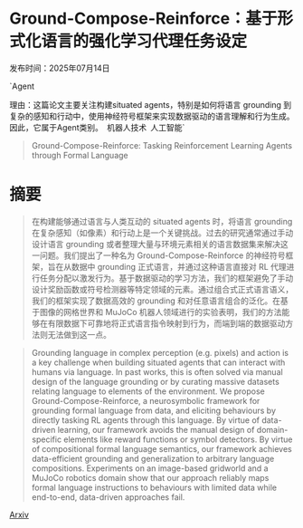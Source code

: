 # Ground-Compose-Reinforce：基于形式化语言的强化学习代理任务设定

发布时间：2025年07月14日

`Agent

理由：这篇论文主要关注构建situated agents，特别是如何将语言 grounding 到复杂的感知和行动中，使用神经符号框架来实现数据驱动的语言理解和行为生成。因此，它属于Agent类别。` `机器人技术` `人工智能`

> Ground-Compose-Reinforce: Tasking Reinforcement Learning Agents through Formal Language

# 摘要

> 在构建能够通过语言与人类互动的 situated agents 时，将语言 grounding 在复杂感知（如像素）和行动上是一个关键挑战。过去的研究通常通过手动设计语言 grounding 或者整理大量与环境元素相关的语言数据集来解决这一问题。我们提出了一种名为 Ground-Compose-Reinforce 的神经符号框架，旨在从数据中 grounding 正式语言，并通过这种语言直接对 RL 代理进行任务分配以激发行为。基于数据驱动的学习方法，我们的框架避免了手动设计奖励函数或符号检测器等特定领域的元素。通过组合式正式语言语义，我们的框架实现了数据高效的 grounding 和对任意语言组合的泛化。在基于图像的网格世界和 MuJoCo 机器人领域进行的实验表明，我们的方法能够在有限数据下可靠地将正式语言指令映射到行为，而端到端的数据驱动方法则无法做到这一点。

> Grounding language in complex perception (e.g. pixels) and action is a key challenge when building situated agents that can interact with humans via language. In past works, this is often solved via manual design of the language grounding or by curating massive datasets relating language to elements of the environment. We propose Ground-Compose-Reinforce, a neurosymbolic framework for grounding formal language from data, and eliciting behaviours by directly tasking RL agents through this language. By virtue of data-driven learning, our framework avoids the manual design of domain-specific elements like reward functions or symbol detectors. By virtue of compositional formal language semantics, our framework achieves data-efficient grounding and generalization to arbitrary language compositions. Experiments on an image-based gridworld and a MuJoCo robotics domain show that our approach reliably maps formal language instructions to behaviours with limited data while end-to-end, data-driven approaches fail.

[Arxiv](https://arxiv.org/abs/2507.10741)